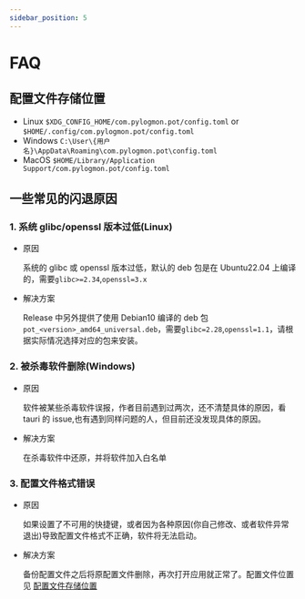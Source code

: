 ```yaml
---
sidebar_position: 5
---
```


# FAQ

## 配置文件存储位置

- Linux `$XDG_CONFIG_HOME/com.pylogmon.pot/config.toml` or `$HOME/.config/com.pylogmon.pot/config.toml`
- Windows `C:\User\{用户名}\AppData\Roaming\com.pylogmon.pot\config.toml`
- MacOS `$HOME/Library/Application Support/com.pylogmon.pot/config.toml`

## 一些常见的闪退原因

### 1. 系统 glibc/openssl 版本过低(Linux)

- 原因

  系统的 glibc 或 openssl 版本过低，默认的 deb 包是在 Ubuntu22.04 上编译的，需要`glibc>=2.34`,`openssl=3.x`

- 解决方案

  Release 中另外提供了使用 Debian10 编译的 deb 包`pot_<version>_amd64_universal.deb`，需要`glibc=2.28`,`openssl=1.1`，请根据实际情况选择对应的包来安装。

### 2. 被杀毒软件删除(Windows)

- 原因

  软件被某些杀毒软件误报，作者目前遇到过两次，还不清楚具体的原因，看 tauri 的 issue,也有遇到同样问题的人，但目前还没发现具体的原因。

- 解决方案

  在杀毒软件中还原，并将软件加入白名单

### 3. 配置文件格式错误

- 原因

  如果设置了不可用的快捷键，或者因为各种原因(你自己修改、或者软件异常退出)导致配置文件格式不正确，软件将无法启动。

- 解决方案

  备份配置文件之后将原配置文件删除，再次打开应用就正常了。配置文件位置见 [配置文件存储位置](/docs/tutorial/faq#配置文件存储位置)
